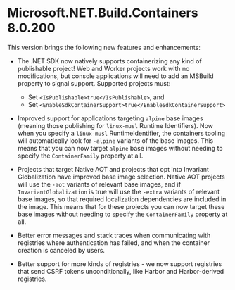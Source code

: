# Microsoft.NET.Build.Containers 8.0.200

This version brings the following new features and enhancements:

* The .NET SDK now natively supports containerizing any kind of publishable project! Web and Worker projects work with no modifications, but console applications will need to add an MSBuild property to signal support. Supported projects must:
  * Set `<IsPublishable>true</IsPublishable>`, and
  * Set `<EnableSdkContainerSupport>true</EnableSdkContainerSupport>`

* Improved support for applications targeting `alpine` base images (meaning those publishing for `linux-musl` Runtime Identifiers). Now when you specify a `linux-musl` RuntimeIdentifier, the containers tooling will automatically look for `-alpine` variants of the base images. This means that you can now target `alpine` base images without needing to specify the `ContainerFamily` property at all.

* Projects that target Native AOT and projects that opt into Invariant Globalization have improved base image selection. Native AOT projects will use the `-aot` variants of relevant base images, and if `InvariantGlobalization` is true will use the `-extra` variants of relevant base images, so that required localization dependencies are included in the image. This means that for these projects you can now target these base images without needing to specify the `ContainerFamily` property at all.

* Better error messages and stack traces when communicating with registries where authentication has failed, and when the container creation is canceled by users.

* Better support for more kinds of registries - we now support registries that send CSRF tokens unconditionally, like Harbor and Harbor-derived registries.
